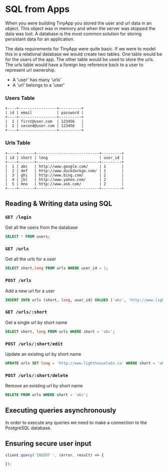 # SQL from Apps 

When you were building TinyApp you stored the user and url data in an object. This object was in memory and when the server was stopped the data was lost. A database is the most common solution for storing persistant data for an application.

The data requirements for TinyApp were quite basic. If we were to model this in a relational database we would create two tables. One table would be for the users of the app. The other table would be used to store the urls. The urls table would have a foreign key reference back to a user to represent url ownership.

- A 'user' has many 'urls'
- A 'url' belongs to a 'user'

### Users Table

```
+----+-----------------+----------+
| id | email           | password |
+----+-----------------+----------+
|  1 | first@user.com  | 123456   |
|  2 | second@user.com | 123456   |
+----+-----------------+----------+
```

### Urls Table

```
+----+-------+----------------------------+---------+
| id | short | long                       | user_id |
+----+-------+----------------------------+---------+
|  1 | abc   | http://www.google.com/     | 1       |
|  2 | def   | http://www.duckduckgo.com/ | 1       |
|  3 | ghi   | http://www.bing.com/       | 2       |
|  4 | jkl   | http://www.yahoo.com/      | 2       |
|  5 | mno   | http://www.ask.com/        | 2       |
+----+-------+----------------------------+---------+
```

## Reading & Writing data using SQL

### `GET /login`

Get all the users from the database

```sql
SELECT * FROM users;
```

### `GET /urls`

Get all the urls for a user

```sql
SELECT short,long FROM urls WHERE user_id = 1;
```

### `POST /urls`

Add a new url for a user

```sql
INSERT INTO urls (short, long, user_id) VALUES ('abc', 'http://www.lighthouselabs.ca', 1);
```

### `GET /urls/:short`

Get a single url by short name

```sql
SELECT short, long FROM urls WHERE short = 'abc';
```

### `POST /urls/:short/edit`

Update an existing url by short name

```sql
UPDATE urls SET long = 'http://www.lighthouselabs.ca' WHERE short = 'abc';
```

### `POST /urls/:short/delete`

Remove an existing url by short name

```sql
DELETE FROM urls WHERE short = 'abc';
```

## Executing queries asynchronously

In order to execute any queries we need to make a connection to the PostgreSQL database.

## Ensuring secure user input

```javascript
client.query('INSERT ', (error, result) => {

});
```